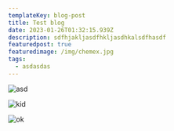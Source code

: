 ```yaml
---
templateKey: blog-post
title: Test blog
date: 2023-01-26T01:32:15.939Z
description: sdfhjakljasdfhkljasdhkalsdfhasdf
featuredpost: true
featuredimage: /img/chemex.jpg
tags:
  - asdasdas
---
```

![asd](https://images.unsplash.com/photo-1674614076365-5be8e381576c?ixlib=rb-4.0.3&ixid=MnwxMjA3fDB8MHxwaG90by1wYWdlfHx8fGVufDB8fHx8&auto=format&fit=crop&w=688&q=80 "123")

![kid](https://images.unsplash.com/photo-1674649206998-dfa81167bc36?ixlib=rb-4.0.3&ixid=MnwxMjA3fDB8MHxwaG90by1wYWdlfHx8fGVufDB8fHx8&auto=format&fit=crop&w=687&q=80 "kid")

![ok](/img/photo-1662581871665-f299ba8ace07.avif "yep")
